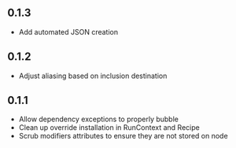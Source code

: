 0.1.3
-----
* Add automated JSON creation

0.1.2
-----
* Adjust aliasing based on inclusion destination

0.1.1
-----
* Allow dependency exceptions to properly bubble
* Clean up override installation in RunContext and Recipe
* Scrub modifiers attributes to ensure they are not stored on node

